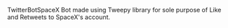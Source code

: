 TwitterBotSpaceX
Bot made using Tweepy library for sole purpose of Like and Retweets to SpaceX's account.
